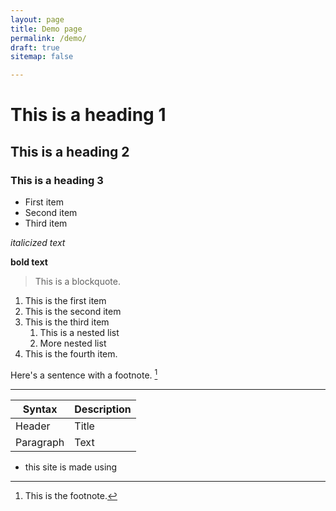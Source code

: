 ```yaml
---
layout: page
title: Demo page
permalink: /demo/
draft: true
sitemap: false

---
```



# This is a heading 1

## This is a heading 2

### This is a heading 3

- First item
- Second item
- Third item

*italicized text*

**bold text**

> This is a blockquote.

1. This is the first item
2. This is the second item
3. This is the third item
    1. This is a nested list
    2. More nested list
4. This is the fourth item.

Here's a sentence with a footnote. [^1]

[^1]: This is the footnote.

---


| Syntax | Description |
| ----------- | ----------- |
| Header | Title |
| Paragraph | Text |


- this site is made using